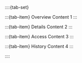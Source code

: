 ::::{tab-set}

:::{tab-item} Overview
Content 1
:::

:::{tab-item} Details
Content 2
:::

:::{tab-item} Access
Content 3
:::

:::{tab-item} History
Content 4
:::

::::
